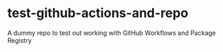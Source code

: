 # test-github-actions-and-repo
A dummy repo to test out working with GitHub Workflows and Package Registry
